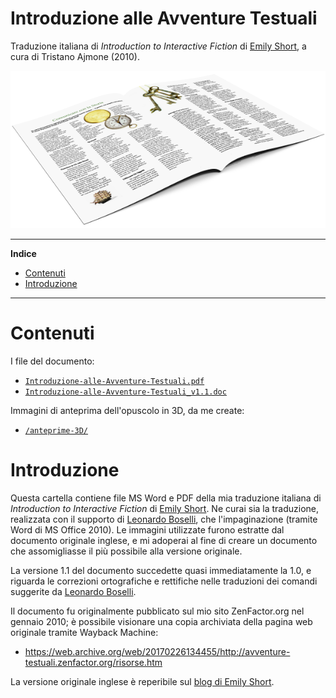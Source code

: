 # Introduzione alle Avventure Testuali

Traduzione italiana di _Introduction to Interactive Fiction_ di [Emily Short], a cura di Tristano Ajmone (2010).

![Anteprima 3D Introduzione alle AT][Anteprima x600]


-----

**Indice**

<!-- MarkdownTOC autolink="true" bracket="round" autoanchor="false" lowercase="only_ascii" uri_encoding="true" levels="1,2,3" -->

- [Contenuti](#contenuti)
- [Introduzione](#introduzione)

<!-- /MarkdownTOC -->

-----

# Contenuti

I file del documento:

- [`Introduzione-alle-Avventure-Testuali.pdf`][Intro AT PDF]
- [`Introduzione-alle-Avventure-Testuali_v1.1.doc`][Intro AT DOC]

Immagini di anteprima dell'opuscolo in 3D, da me create:

- [`/anteprime-3D/`](./anteprime-3D/)


# Introduzione

Questa cartella contiene file MS Word e PDF della mia traduzione italiana di _Introduction to Interactive Fiction_ di [Emily Short]. Ne curai sia la traduzione, realizzata con il supporto di [Leonardo Boselli], che l'impaginazione (tramite Word di MS Office 2010). Le immagini utilizzate furono estratte dal documento originale inglese, e mi adoperai al fine di creare un documento che assomigliasse il più possibile alla versione originale.

La versione 1.1 del documento succedette quasi immediatamente la 1.0, e riguarda le correzioni ortografiche e rettifiche nelle traduzioni dei comandi suggerite da [Leonardo Boselli].

Il documento fu originalmente pubblicato sul mio sito ZenFactor.org nel gennaio 2010; è possibile visionare una copia archiviata della pagina web originale tramite Wayback Machine:

- <https://web.archive.org/web/20170226134455/http://avventure-testuali.zenfactor.org/risorse.htm>

La versione originale inglese è reperibile sul [blog di Emily Short].




[Intro AT PDF]: ./Introduzione-alle-Avventure-Testuali.pdf "'Intoduzione alle Avventure Testuali' versione PDF"
[Intro AT DOC]: ./Introduzione-alle-Avventure-Testuali_v1.1.doc "'Intoduzione alle Avventure Testuali' docuemnto Word originale"

[Anteprima x600]: ./anteprime-3D/IntroduzioneAT_3D_600x300.png "Anteprima in 3D del documento 'Introduzione alle Avventure Testuali' di Emily Short"

[Emily Short]: https://en.wikipedia.org/wiki/Emily_Short "Vedi la pagina Wikipedia dedicata a Emily Short"

[Leonardo Boselli]: http://www.youdev.it/milleuna/ "Visita il sito di Leonardo Boselli 'Mille e Una Avventura'" 

[blog di Emily Short]: https://emshort.blog/how-to-play/ "Vai alla pagina del documento inglese 'Introduction to IF', sul blog di Emily Short"

